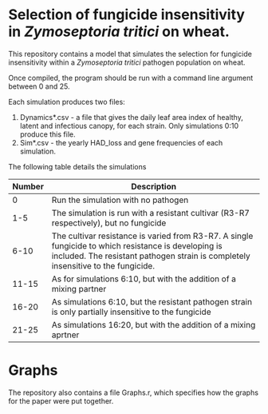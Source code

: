 # Selection of fungicide insensitivity in *Zymoseptoria tritici* on wheat.

This repository contains a model that simulates the selection for fungicide insensitivity within a *Zymoseptoria tritici* pathogen population on wheat.

Once compiled, the program should be run with a command line argument between 0 and 25.

Each simulation produces two files:

1) Dynamics*.csv - a file that gives the daily leaf area index of healthy, latent and infectious canopy, for each strain. Only simulations 0:10 produce this file.
2) Sim*.csv - the yearly HAD_loss and gene frequencies of each simulation.

The following table details the simulations

|Number|Description|
|--|------------|
|0|Run the simulation with no pathogen|
|1-5|The simulation is run with a resistant cultivar (R3-R7 respectively), but no fungicide|
|6-10|The cultivar resistance is varied from R3-R7. A single fungicide to which resistance is developing is included. The resistant pathogen strain is completely insensitive to the fungicide.|
|11-15|As for simulations 6:10, but with the addition of a mixing partner|
|16-20|As simulations 6:10, but the resistant pathogen strain is only partially insensitive to the fungicide|
|21-25|As simulations 16:20, but with the addition of a mixing aprtner|

# Graphs

The repository also contains a file Graphs.r, which specifies how the graphs for the paper were put together.
